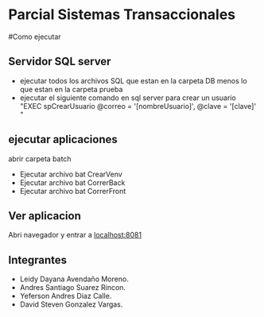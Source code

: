 # Parcial Sistemas Transaccionales

#Como ejecutar

## Servidor SQL server
* ejecutar todos los archivos SQL que estan en la carpeta DB menos lo que estan en la carpeta prueba
* ejecutar el siguiente comando en sql server para crear un usuario "EXEC spCrearUsuario @correo = '[nombreUsuario]', @clave = '[clave]' "


## ejecutar aplicaciones 

abrir carpeta batch
* Ejecutar archivo bat CrearVenv
* Ejecutar archivo bat CorrerBack
* Ejecutar archivo bat CorrerFront

##  Ver aplicacion
Abri navegador y entrar a [localhost:8081](localhost:8081)

## Integrantes
* Leidy Dayana Avendaño Moreno.
* Andres Santiago Suarez Rincon.
* Yeferson Andres Diaz Calle.
* David Steven Gonzalez Vargas.
